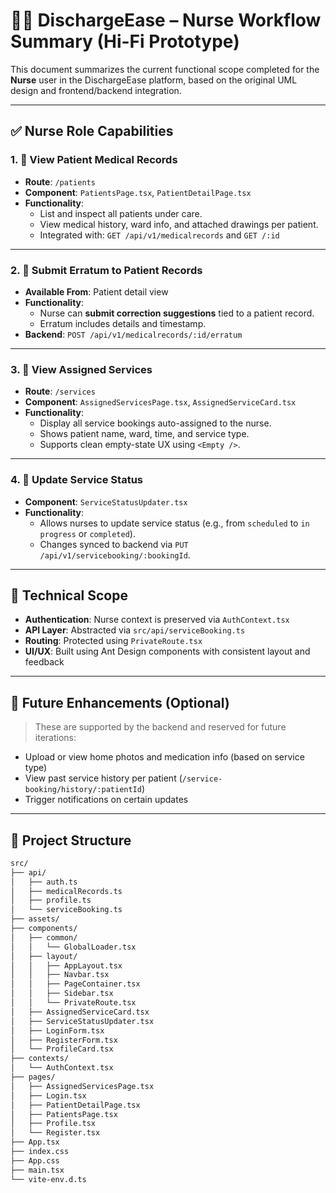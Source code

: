# 🧑‍⚕️ DischargeEase – Nurse Workflow Summary (Hi-Fi Prototype)

This document summarizes the current functional scope completed for the **Nurse** user in the DischargeEase platform, based on the original UML design and frontend/backend integration.

---

## ✅ Nurse Role Capabilities

### 1. 📄 View Patient Medical Records
- **Route**: `/patients`
- **Component**: `PatientsPage.tsx`, `PatientDetailPage.tsx`
- **Functionality**:
  - List and inspect all patients under care.
  - View medical history, ward info, and attached drawings per patient.
  - Integrated with: `GET /api/v1/medicalrecords` and `GET /:id`

---

### 2. 📝 Submit Erratum to Patient Records
- **Available From**: Patient detail view
- **Functionality**:
  - Nurse can **submit correction suggestions** tied to a patient record.
  - Erratum includes details and timestamp.
- **Backend**: `POST /api/v1/medicalrecords/:id/erratum`

---

### 3. 📅 View Assigned Services
- **Route**: `/services`
- **Component**: `AssignedServicesPage.tsx`, `AssignedServiceCard.tsx`
- **Functionality**:
  - Display all service bookings auto-assigned to the nurse.
  - Shows patient name, ward, time, and service type.
  - Supports clean empty-state UX using `<Empty />`.

---

### 4. 🔁 Update Service Status
- **Component**: `ServiceStatusUpdater.tsx`
- **Functionality**:
  - Allows nurses to update service status (e.g., from `scheduled` to `in progress` or `completed`).
  - Changes synced to backend via `PUT /api/v1/servicebooking/:bookingId`.

---

## 🧩 Technical Scope

- **Authentication**: Nurse context is preserved via `AuthContext.tsx`
- **API Layer**: Abstracted via `src/api/serviceBooking.ts`
- **Routing**: Protected using `PrivateRoute.tsx`
- **UI/UX**: Built using Ant Design components with consistent layout and feedback

---

## 📝 Future Enhancements (Optional)
> These are supported by the backend and reserved for future iterations:

- Upload or view home photos and medication info (based on service type)
- View past service history per patient (`/service-booking/history/:patientId`)
- Trigger notifications on certain updates

---

## 📁 Project Structure

```bash
src/
├── api/
│   ├── auth.ts
│   ├── medicalRecords.ts
│   ├── profile.ts
│   └── serviceBooking.ts
├── assets/
├── components/
│   ├── common/
│   │   └── GlobalLoader.tsx
│   ├── layout/
│   │   ├── AppLayout.tsx
│   │   ├── Navbar.tsx
│   │   ├── PageContainer.tsx
│   │   ├── Sidebar.tsx
│   │   └── PrivateRoute.tsx
│   ├── AssignedServiceCard.tsx
│   ├── ServiceStatusUpdater.tsx
│   ├── LoginForm.tsx
│   ├── RegisterForm.tsx
│   └── ProfileCard.tsx
├── contexts/
│   └── AuthContext.tsx
├── pages/
│   ├── AssignedServicesPage.tsx
│   ├── Login.tsx
│   ├── PatientDetailPage.tsx
│   ├── PatientsPage.tsx
│   ├── Profile.tsx
│   └── Register.tsx
├── App.tsx
├── index.css
├── App.css
├── main.tsx
└── vite-env.d.ts
```
